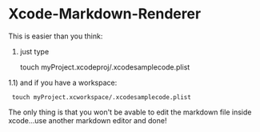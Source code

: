 # Xcode-Markdown-Renderer


This is easier than you think: 

1) just type 

     touch myProject.xcodeproj/.xcodesamplecode.plist


1.1) and if you have a workspace:

     touch myProject.xcworkspace/.xcodesamplecode.plist

The only thing is that you won't be avable to edit the markdown file inside xcode...use another markdown editor and done!
